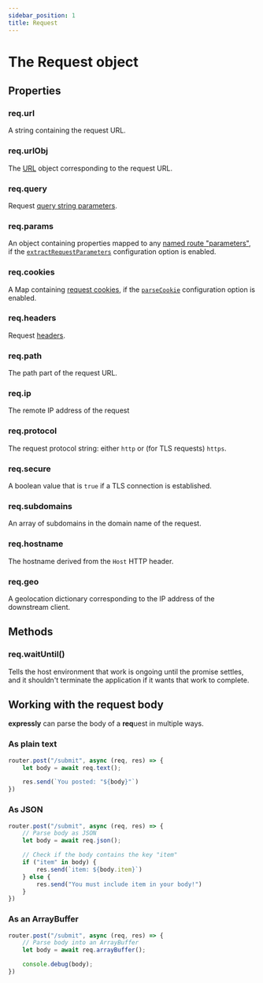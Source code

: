 ```yaml
---
sidebar_position: 1
title: Request
---
```


# The Request object

## Properties

### req.url
A string containing the request URL.

### req.urlObj
The [URL](https://developer.mozilla.org/en-US/docs/Web/API/URL) object corresponding to the request URL.

### req.query
Request [query string parameters](search-params.md).

### req.params
An object containing properties mapped to any [named route "parameters"](../routing#path-parameters), if the [`extractRequestParameters`](../config.md#extractRequestParameters) configuration option is enabled.

### req.cookies
A Map containing [request cookies](cookies.md#request-cookies), if the [`parseCookie`](../config.md#parseCookie) configuration option is enabled.

### req.headers
Request [headers](headers.md).

### req.path
The path part of the request URL.

### req.ip
The remote IP address of the request

### req.protocol
The request protocol string: either `http` or (for TLS requests) `https`.

### req.secure
A boolean value that is `true` if a TLS connection is established.

### req.subdomains
An array of subdomains in the domain name of the request.

### req.hostname
The hostname derived from the `Host` HTTP header.

### req.geo 
A geolocation dictionary corresponding to the IP address of the downstream client.

## Methods

### req.waitUntil()
Tells the host environment that work is ongoing until the promise settles, and it shouldn't terminate the application if it wants that work to complete.

## Working with the request body

**expressly** can parse the body of a **req**uest in multiple ways.

### As plain text

```javascript
router.post("/submit", async (req, res) => {
    let body = await req.text();

    res.send(`You posted: "${body}"`)
})
```

### As JSON

```javascript
router.post("/submit", async (req, res) => {
    // Parse body as JSON
    let body = await req.json();

    // Check if the body contains the key "item"
    if ("item" in body) {
        res.send(`item: ${body.item}`)
    } else {
        res.send("You must include item in your body!")
    }
})
```

### As an ArrayBuffer

```javascript
router.post("/submit", async (req, res) => {
    // Parse body into an ArrayBuffer
    let body = await req.arrayBuffer();

    console.debug(body);
})
```
